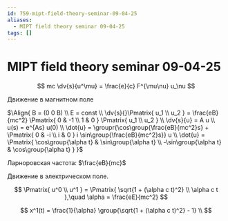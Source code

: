 ```yaml
---
id: 759-mipt-field-theory-seminar-09-04-25
aliases:
  - MIPT field theory seminar 09-04-25
tags: []
---
```


# MIPT field theory seminar 09-04-25

$$
mc \dv{s}{u^\mu} = \frac{e}{c} F^{\mu\nu} u_\nu
$$

Движение в магнитном поле

$\Align{
B = (0 0 B) \\
E = const \\
\dv{s}{}\Pmatrix{
u_1 \\
u_2
} = \frac{eB}{mc^2} \Pmatrix{
0 & -1 \\
1 & 0
} \Pmatrix{
u_1 \\
u_2
} \\
\dv{s}{u} = A u \\
u(s) = e^{As} u(0) \\
\dot{u} = \groupr{\cos\group{\frac{eB}{mc^2}s} + \Pmatrix{
0 & -i \\
i & 0
} i \sin\group{\frac{eB}{mc^2}s}} u \\
\dot{u} = \Pmatrix{
\cos\group{\alpha t} & \sin\group{\alpha t} \\
-\sin\group{\alpha t} & \cos\group{\alpha t}
}
}$

Ларноровская частота: $\frac{eB}{mc}$

Движение в электрическом поле.

$$
\Pmatrix{
u^0 \\
u^1
} = \Pmatrix{
\sqrt{1 + (\alpha c t)^2} \\
\alpha c t
},\quad \alpha = \frac{eE}{mc^2}
$$

$$
x^1(t) = \frac{1}{\alpha} \group{\sqrt{1 + (\alpha c t)^2} - 1} \\
$$
